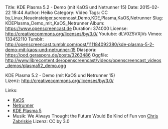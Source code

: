 Title: KDE Plasma 5.2 - Demo (mit KaOS und Netrunner 15)
Date: 2015-02-22 19:44
Author: Heiko
Category: Video
Tags: CC by,Linux,Neueinsteiger,screencast,Demo,KDE,Plasma,KaOS,Netrunner
Slug: KDEPlasma_Demo_mit_KaOS_Netrunner
Album: https://www.openscreencast.de
Duration: 374000
License: http://creativecommons.org/licenses/by/3.0/
Youtube: dLV0Z5VXjVs
Vimeo: 133452110
Tumblr: http://openscreencast.tumblr.com/post/111184092380/kde-plasma-5-2-demo-mit-kaos-und-netrunner-15
Diaspora: https://pod.geraspora.de/posts/3263486
Oggfile: http://www.librecontent.de/openscreencast/videos/openscreencast_videos_demos/plasma52_demo.ogg

KDE Plasma 5.2 - Demo (mit KaOS und Netrunner 15)  
Lizenz: <http://creativecommons.org/licenses/by/3.0/>  
  

Links:

  * [KaOS](http://kaosx.us/ "Link zu kaosx.us")
  * [Netrunner](http://www.netrunner.com/ "Link zu netrunner.com")
  * [KDE Plasma 5](http://de.wikipedia.org/wiki/KDE_Plasma_5 "Link wikipedia.org")
  * Musik: We Always Thought the Future Would Be Kind of Fun von [Chris Zabriskie](http://chriszabriskie.com/ "Link zu chriszabriskie.com") Lizenz: CC by 3.0

